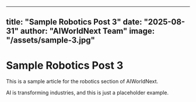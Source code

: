 
---
title: "Sample Robotics Post 3"
date: "2025-08-31"
author: "AIWorldNext Team"
image: "/assets/sample-3.jpg"
---

# Sample Robotics Post 3

This is a sample article for the robotics section of AIWorldNext.

AI is transforming industries, and this is just a placeholder example.
